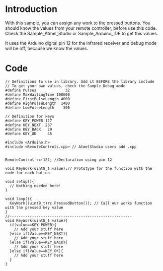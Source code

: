 # Introduction #

With this sample, you can assign any work to the pressed buttons. You should know the values from your remote controller, before use this code.
Check the Sample\_Atmel\_Studio or Sample\_Arduino\_IDE to get this values.

It uses the Arduino digital pin 12 for the infrared receiver and debug mode will be off, because we know the values.


# Code #

```
// Definitions to use in library. Add it BEFORE the library include
// To get your own values, check the Sample_Debug_mode
#define Pulses             32
#define MaxWaitingTime 100000
#define FirstPulseLength 4000
#define HighPulseLength  1400
#define LowPulseLength	  300

// Definition for keys
#define KEY_POWER 127
#define KEY_NEXT  237
#define KEY_BACK   29
#define KEY_OK     45

#include <Arduino.h>
#include <RemoteControls.cpp> // AtmelStudio users add .cpp


RemoteControl rc(12); //Declaration using pin 12

void KeyWork(uint8_t value);// Prototype for the function with the code for each button

void setup(){
  // Nothing needed here!
}

void loop(){
  KeyWork((uint8_t)rc.PressedButton()); // Call our works function with the pressed key value
}
//-------------------------------------------------------
void KeyWork(uint8_t value){
  if(value==KEY_POWER){
    // Add your stuff here
  }else if(Value==KEY_NEXT){
    // Add your stuff here
  }else if(Value==KEY_BACK){
    // Add your stuff here
  }else if(Value==KEY_OK){
    // Add your stuff here
  }
}
```
